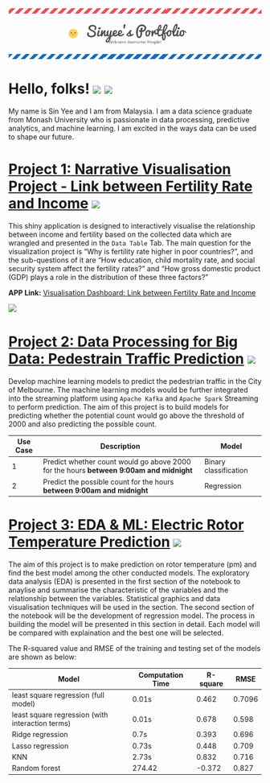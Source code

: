 <img src="https://github.com/sinyeen/Sinyeen_Portfolio/blob/main/Images/Sinyee's%20Portfolio.gif" width="900px">

# Hello, folks! <img src="https://github.githubassets.com/images/icons/emoji/unicode/1f467.png?v8" width="30px"> <img src="https://raw.githubusercontent.com/MartinHeinz/MartinHeinz/master/wave.gif" width="30px">
My name is Sin Yee and I am from Malaysia. I am a data science graduate from Monash University who is passionate in data processing, predictive analytics, and machine learning. I am excited in the ways data can be used to shape our future. 


# [Project 1: Narrative Visualisation Project - Link between Fertility Rate and Income](https://github.com/sinyeen/Fertility_Income_Visualisation.git) <img src="https://github.githubassets.com/images/icons/emoji/unicode/1f476.png?v8" width="30px">
This shiny application is designed to interactively visualise the relationship between income and fertility based on the collected data which are wrangled and presented in the `Data Table` Tab. The main question for the visualization project is “Why is fertility rate higher in poor countries?”, and the sub-questions of it are “How education, child mortality rate, and social security system affect the fertility rates?” and “How gross domestic product (GDP) plays a role in the distribution of these three factors?” 

**APP Link:** [Visualisation Dashboard: Link between Fertility Rate and Income](https://sinyee-neo.shinyapps.io/Fertility_Income_Link/)

![](https://github.com/sinyeen/Sinyee_Portfolio/blob/main/images/map.JPG)

# [Project 2: Data Processing for Big Data: Pedestrain Traffic Prediction](https://github.com/sinyeen/Pedestrain_Traffic_Prediction_BigData.git) <img src="https://github.githubassets.com/images/icons/emoji/unicode/1f6a6.png?v8" width="30px">
Develop machine learning models to predict the pedestrian traffic in the City of Melbourne. The machine learning models would be further integrated into the streaming platform using `Apache Kafka` and `Apache Spark` Streaming to perform prediction. The aim of this project is to build models for predicting whether the potential count would go above the threshold of 2000 and also predicting the possible count.

| Use Case | Description | Model |
| --- | ----------- | --- |
| 1 | Predict whether count would go above 2000 for the hours **between 9:00am and midnight** | Binary classification|
| 2 | Predict the possible count for the hours **between 9:00am and midnight** | Regression |

# [Project 3: EDA & ML: Electric Rotor Temperature Prediction](https://github.com/sinyeen/Electric-Rotor-Temperature-Prediction.git) <img src="https://github.githubassets.com/images/icons/emoji/unicode/1f50c.png?v8" width="30px">
The aim of this project is to make prediction on rotor temperature (pm) and find the best model among the other conducted models. The exploratory data analysis (EDA) is presented in the first section of the notebook to anaylise and summarise the characteristic of the variables and the relationship between the variables. Statistical graphics and data visualisation techniques will be used in the section. The second section of the notebook will be the development of regression model. The process in building the model will be presented in this section in detail. Each model will be compared with explaination and the best one will be selected.

The R-squared value and RMSE of the training and testing set of the models are shown as below:

|Model  |Computation Time|R-square  |RMSE                                                                            |
|-----------|-----------|----------|--------------------------------------------------------------------------------------|
|least square regression (full model)|0.01s|0.462|0.7096|
|least square regression (with interaction terms)|0.01s  |0.678|0.598|
|Ridge regression    |0.7s  |0.393|0.696| 
|Lasso regression        |0.73s  |0.448|0.709     |
|KNN        |2.73s  |0.832|0.716|
|Random forest|274.42  |-0.372|0.827                                    |
